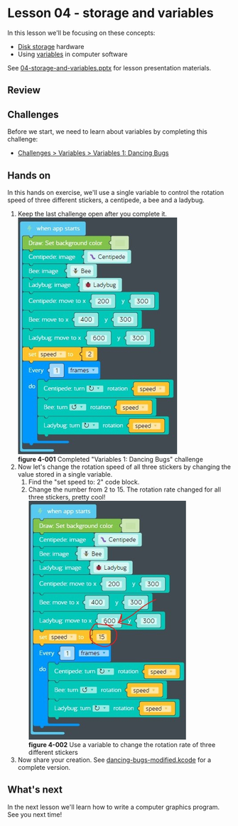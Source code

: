 # Lesson 04 - storage and variables

In this lesson we'll be focusing on these concepts:

* [Disk storage](https://en.wikipedia.org/wiki/Disk_storage) hardware
* Using [variables](https://en.wikipedia.org/wiki/Variable_(computer_science)) in computer software

See [04-storage-and-variables.pptx](./04-storage-and-variables.pptx) for lesson presentation materials.

## Review

## Challenges

Before we start, we need to learn about variables by completing this challenge:

* [Challenges > Variables > Variables 1: Dancing Bugs](https://code.kano.me/challenge/loops/FN004_variables_1)

## Hands on

In this hands on exercise, we'll use a single variable to control the rotation speed of three different stickers, a centipede, a bee and a ladybug.

1. Keep the last challenge open after you complete it.  
    ![4-001](./images/4-001.jpg)  
    **figure 4-001** Completed "Variables 1: Dancing Bugs" challenge
1. Now let's change the rotation speed of all three stickers by changing the value stored in a single variable.
    1. Find the "set speed to: 2" code block.
    1. Change the number from 2 to 15. The rotation rate changed for all three stickers, pretty cool!  
        ![4-002](./images/4-002.jpg)  
        **figure 4-002** Use a variable to change the rotation rate of three different stickers
1. Now share your creation. See [dancing-bugs-modified.kcode](./dancing-bugs-modified.kcode) for a complete version.

## What's next

In the next lesson we'll learn how to write a computer graphics program. See you next time!
